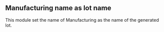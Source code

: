 Manufacturing name as lot name
------------------------------
This module set the name of Manufacturing as the name of the generated lot.



